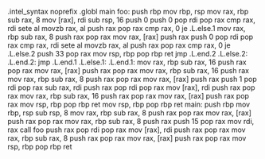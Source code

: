 .intel_syntax noprefix
.globl main
foo:
  push rbp
  mov rbp, rsp
  mov rax, rbp
  sub rax, 8
  mov [rax], rdi
  sub rsp, 16
  push 0
  push 0
  pop rdi
  pop rax
  cmp rax, rdi
  sete al
  movzb rax, al
  push rax
  pop rax
  cmp rax, 0
  je .L.else.1
  mov rax, rbp
  sub rax, 8
  push rax
  pop rax
  mov rax, [rax]
  push rax
  push 0
  pop rdi
  pop rax
  cmp rax, rdi
  sete al
  movzb rax, al
  push rax
  pop rax
  cmp rax, 0
  je .L.else.2
  push 33
  pop rax
  mov rsp, rbp
  pop rbp
  ret
  jmp .L.end.2
.L.else.2:
.L.end.2:
  jmp .L.end.1
.L.else.1:
.L.end.1:
  mov rax, rbp
  sub rax, 16
  push rax
  pop rax
  mov rax, [rax]
  push rax
  pop rax
  mov rax, rbp
  sub rax, 16
  push rax
  mov rax, rbp
  sub rax, 8
  push rax
  pop rax
  mov rax, [rax]
  push rax
  push 1
  pop rdi
  pop rax
  sub rax, rdi
  push rax
  pop rdi
  pop rax
  mov [rax], rdi
  push rax
  pop rax
  mov rax, rbp
  sub rax, 16
  push rax
  pop rax
  mov rax, [rax]
  push rax
  pop rax
  mov rsp, rbp
  pop rbp
  ret
  mov rsp, rbp
  pop rbp
  ret
main:
  push rbp
  mov rbp, rsp
  sub rsp, 8
  mov rax, rbp
  sub rax, 8
  push rax
  pop rax
  mov rax, [rax]
  push rax
  pop rax
  mov rax, rbp
  sub rax, 8
  push rax
  push 15
  pop rax
  mov rdi, rax
  call foo
  push rax
  pop rdi
  pop rax
  mov [rax], rdi
  push rax
  pop rax
  mov rax, rbp
  sub rax, 8
  push rax
  pop rax
  mov rax, [rax]
  push rax
  pop rax
  mov rsp, rbp
  pop rbp
  ret
